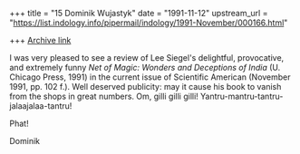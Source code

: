 +++
title = "15 Dominik Wujastyk"
date = "1991-11-12"
upstream_url = "https://list.indology.info/pipermail/indology/1991-November/000166.html"

+++
[Archive link](https://list.indology.info/pipermail/indology/1991-November/000166.html)



I was very pleased to see a review of Lee Siegel's delightful,
provocative, and extremely funny _Net of Magic: Wonders and
Deceptions of India_ (U. Chicago Press, 1991) in the current issue of
Scientific American (November 1991, pp. 102 f.).  Well deserved
publicity: may it cause his book to vanish from the shops in great
numbers.  Om, gilli gilli gilli! Yantru-mantru-tantru-jalaajalaa-tantru!

Phat!

Dominik





